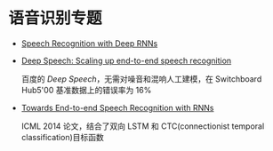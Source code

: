 # 语音识别专题

- [Speech Recognition with Deep RNNs](http://arxiv.org/pdf/1303.5778.pdf)

- [Deep Speech: Scaling up end-to-end speech recognition](http://arxiv.org/abs/1412.5567)

    百度的 *Deep Speech*，无需对噪音和混响人工建模，在 Switchboard Hub5'00 基准数据上的错误率为 16%


- [Towards End-to-end Speech Recognition with RNNs](http://www.jmlr.org/proceedings/papers/v32/graves14.pdf)

    ICML 2014 论文，结合了双向 LSTM 和 CTC(connectionist temporal classification)目标函数


